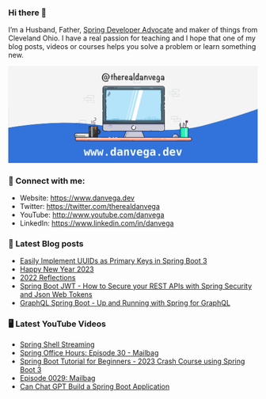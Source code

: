 ### Hi there 👋

I’m a Husband, Father, [Spring Developer Advocate](https://tanzu.vmware.com/developer/advocates/) and maker of things from Cleveland Ohio. I have a real passion for teaching and I hope that one of my blog posts, videos or courses helps you solve a problem or learn something new.

![Profile Header](./github_profile_header.png)

### 🤝 Connect with me:

- Website: https://www.danvega.dev
- Twitter: https://twitter.com/therealdanvega
- YouTube: http://www.youtube.com/danvega
- LinkedIn: https://www.linkedin.com/in/danvega

### 📝 Latest Blog posts

<!-- BLOG-POST-LIST:START -->
- [Easily Implement UUIDs as Primary Keys in Spring Boot 3](https://www.danvega.dev/blog/2023/01/27/jakarta-ee-10-uuid)
- [Happy New Year 2023](https://www.danvega.dev/blog/2023/01/01/happy-new-year-2023)
- [2022 Reflections](https://www.danvega.dev/blog/2022/12/29/2022-reflections)
- [Spring Boot JWT - How to Secure your REST APIs with Spring Security and Json Web Tokens](https://www.danvega.dev/blog/2022/09/06/spring-security-jwt)
- [GraphQL Spring Boot - Up and Running with Spring for GraphQL](https://www.danvega.dev/blog/2022/05/17/spring-for-graphql)
<!-- BLOG-POST-LIST:END -->

### 🖥 Latest YouTube Videos

<!-- YOUTUBE:START -->
- [Spring Shell Streaming](https://www.youtube.com/watch?v=FDRfg77MJsk)
- [Spring Office Hours: Episode 30 - Mailbag](https://www.youtube.com/watch?v=tZXyc9dWwo0)
- [Spring Boot Tutorial for Beginners - 2023 Crash Course using Spring Boot 3](https://www.youtube.com/watch?v=UgX5lgv4uVM)
- [Episode 0029: Mailbag](https://www.youtube.com/watch?v=gLtqc5Yet6A)
- [Can Chat GPT Build a Spring Boot Application](https://www.youtube.com/watch?v=CXbXoMIVpRg)
<!-- YOUTUBE:END -->
